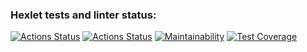 ### Hexlet tests and linter status:
[![Actions Status](https://github.com/CAHTEL/php-oop-project-lvl1/workflows/hexlet-check/badge.svg)](https://github.com/CAHTEL/php-oop-project-lvl1/actions)
[![Actions Status](https://github.com/CAHTEL/php-oop-project-lvl1/actions/workflows/main.yml/badge.svg)](https://github.com/CAHTEL/php-oop-project-lvl1/actions)
[![Maintainability](https://api.codeclimate.com/v1/badges/98f585e065e22100edf9/maintainability)](https://codeclimate.com/github/CAHTEL/php-oop-project-lvl1/maintainability)
[![Test Coverage](https://api.codeclimate.com/v1/badges/98f585e065e22100edf9/test_coverage)](https://codeclimate.com/github/CAHTEL/php-oop-project-lvl1/test_coverage)
